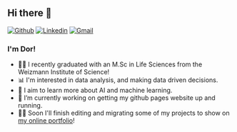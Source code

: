 ## Hi there 👋
[![Github](https://img.shields.io/badge/-Github-000?style=flat&logo=Github&logoColor=white)](https://github.com/DMatsliyah)
[![Linkedin](https://img.shields.io/badge/-LinkedIn-blue?style=flat&logo=Linkedin&logoColor=white)](https://www.linkedin.com/in/dor-matsliyah-24a3a1140/)
[![Gmail](https://img.shields.io/badge/-Gmail-c14438?style=flat&logo=Gmail&logoColor=white)](mailto:dmatsliyah@gmail.com)

### I'm Dor!
- :man_student: I recently graduated with an M.Sc in Life Sciences from the Weizmann Institute of Science!
- :bar_chart: I'm interested in data analysis, and making data driven decisions.
- :robot: I aim to learn more about AI and machine learning.
- 🔭 I’m currently working on getting my github pages website up and running.
- :man_technologist: Soon I'll finish editing and migrating some of my projects to show on [my online portfolio](https://dmatsliyah.github.io)!

<!--
**DMatsliyah/DMatsliyah** is a ✨ _special_ ✨ repository because its `README.md` (this file) appears on your GitHub profile.

Here are some ideas to get you started:

- 🔭 I’m currently working on ...
- 🌱 I’m currently learning ...
- 👯 I’m looking to collaborate on ...
- 🤔 I’m looking for help with ...
- 💬 Ask me about ...
- 📫 How to reach me: ...
- 😄 Pronouns: ...
- ⚡ Fun fact: ...
-->
